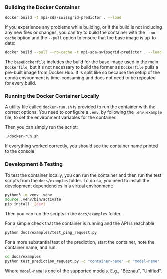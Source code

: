 

### Building the Docker Container


```sh
docker build -t mpi-sda-swissgrid-predictor . --load
```

If you experience any problems while building, or if the build is not including any new files or changes, you can try to build the container with the `--no-cache` option and the `--pull` option to ensure that the base image is up-to-date:

```sh
docker build --pull --no-cache -t mpi-sda-swissgrid-predictor . --load
```

The `baseDockerfile` includes the build for the base image used in the main `Dockerfile`, but it's not necessary to build the former as `Dockerfile` pulls a pre-built image from Docker Hub.
It is split like so because the setup of the conda environment is time-consuming and does not need to be repeated for every build.


### Running the Docker Container Locally

A utility file called `docker-run.sh` is provided to run the container with the correct options.
You need to configure a `.env`, by following the `.env.example` file, to set the environment variables for the container.

Then you can simply run the script:

```sh
./docker-run.sh
```

If everything worked correctly, you should see the container name printed to the console.


### Development & Testing

To test the container locally, you can run the container and then run the test scripts from the `docs/examples` folder.
To do so, you need to install the development dependencies in a virtual environment:

```sh
python3 -m venv .venv
source .venv/bin/activate
pip install .[dev]
```

Then you can run the scripts in the `docs/examples` folder.

For a simple check that the container is running and the API is reachable:

```sh
python docs/examples/test_ping_request.py
```

For a more substantial test of the prediction, start the container, note the container name, and run:

```sh
cd docs/examples
python test_prediction_request.py -c "container-name" -n "model-name"
```

Where `model-name` is one of the supported models. E.g., "Beznau", "Unified".
